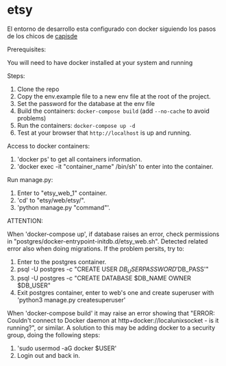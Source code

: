 # etsy

El entorno de desarrollo esta configurado con docker siguiendo los pasos de los chicos de [capisde](https://www.capside.com/labs/deploying-full-django-stack-with-docker-compose/)

Prerequisites:

You will need to have docker installed at your system and running

Steps:

1. Clone the repo
2. Copy the env.example file to a new env file at the root of the project.
3. Set the password for the database at the env file
4. Build the containers: `docker-compose build` (add `--no-cache` to avoid problems)
5. Run the containers: `docker-compose up -d`
6. Test at your browser that `http://localhost` is up and running.

Access to docker containers:

1. 'docker ps' to get all containers information.
2. 'docker exec -it "container_name" /bin/sh' to enter into the container.

Run manage.py:

1. Enter to "etsy_web_1" container.
2. 'cd' to "etsy/web/etsy/".
3. 'python manage.py "command"'.

ATTENTION:


When 'docker-compose up', if database raises an error, check permissions in "postgres/docker-entrypoint-initdb.d/etsy_web.sh".
Detected related error also when doing migrations.
If the problem persits, try to:
  1. Enter to the postgres container.
  2. psql -U postgres -c "CREATE USER $DB_USER PASSWORD '$DB_PASS'"
  3. psql -U postgres -c "CREATE DATABASE $DB_NAME OWNER $DB_USER"
  4. Exit postgres container, enter to web's one and create superuser with 'python3 manage.py createsuperuser'
  
When 'docker-compose build' it may raise an error showing that "ERROR: Couldn't connect to Docker daemon at http+docker://localunixsocket - is it running?", or similar. A solution to this may be adding docker to a security group, doing the following steps:
  1. 'sudo usermod -aG docker $USER'
  2. Login out and back in.
